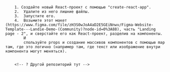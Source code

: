 <!-- TODO -->

        1. Cоздайте новый React-проект с помощью "create-react-app".
        2.  Удалите из него лишние файлы.
        3.  Запустите его.
        4.  Возьмите этот макет (https://www.figma.com/file/zH3S0wJoA4aD2E5GEiNnwv/Figma-Website-Template---Landie-Demo-(Community)?node-id=0%3A88), часть "Landing page - 2", и сверстайте его как React-проект, разделив на компоненты.
            И
            спользуйте props и создание массивов компонентов с помощью map там, где это логично (например там, где текст или изображение внутри компонента могут меняться).


        <!-- ? Другой репозиторий тут -->

